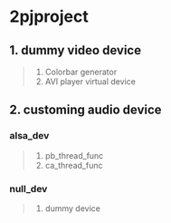 # 2pjproject

## 1. dummy video device
> 1. Colorbar generator  
> 2. AVI player virtual device  


## 2. customing audio device

### alsa_dev
> 1. pb_thread_func  
> 2. ca_thread_func  

### null_dev
> 1. dummy device  
